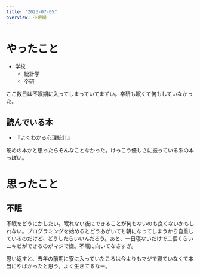 ```yaml
---
title: "2023-07-05"
overview: 不眠期
---
```


# やったこと

- 学校
  - 統計学
  - 卒研

ここ数日は不眠期に入ってしまっていてまずい。卒研も眠くて何もしていなかった。

## 読んでいる本

- 『よくわかる心理統計』

硬めの本かと思ったらそんなことなかった。けっこう優しさに振っている系の本っぽい。

# 思ったこと

## 不眠

不眠をどうにかしたい。眠れない夜にできることが何もないのも良くないかもしれない。プログラミングを始めるとどうあがいても朝になってしまうから自重しているのだけど、どうしたらいいんだろう。あと、一日寝ないだけで二個くらいニキビができるのがマジで嫌。不眠に向いてなさすぎ。

思い返すと、去年の前期に寮に入っていたころは今よりもマジで寝ていなくて本当にやばかったと思う。よく生きてるなー。
